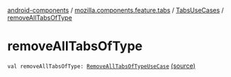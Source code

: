 [android-components](../../index.md) / [mozilla.components.feature.tabs](../index.md) / [TabsUseCases](index.md) / [removeAllTabsOfType](./remove-all-tabs-of-type.md)

# removeAllTabsOfType

`val removeAllTabsOfType: `[`RemoveAllTabsOfTypeUseCase`](-remove-all-tabs-of-type-use-case/index.md) [(source)](https://github.com/mozilla-mobile/android-components/blob/master/components/feature/tabs/src/main/java/mozilla/components/feature/tabs/TabsUseCases.kt#L191)